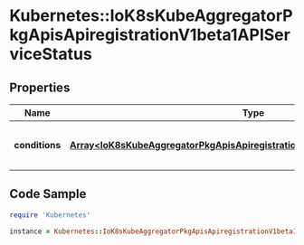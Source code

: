 # Kubernetes::IoK8sKubeAggregatorPkgApisApiregistrationV1beta1APIServiceStatus

## Properties

Name | Type | Description | Notes
------------ | ------------- | ------------- | -------------
**conditions** | [**Array&lt;IoK8sKubeAggregatorPkgApisApiregistrationV1beta1APIServiceCondition&gt;**](IoK8sKubeAggregatorPkgApisApiregistrationV1beta1APIServiceCondition.md) | Current service state of apiService. | [optional] 

## Code Sample

```ruby
require 'Kubernetes'

instance = Kubernetes::IoK8sKubeAggregatorPkgApisApiregistrationV1beta1APIServiceStatus.new(conditions: null)
```


